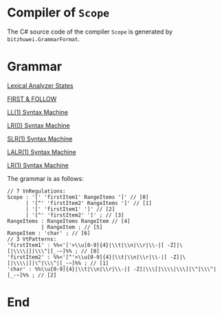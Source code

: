 # Compiler of `Scope`

The C# source code of the compiler `Scope` is generated by `bitzhuwei.GrammarFormat`.

# Grammar

[Lexical Analyzer States](doc/LexicalStates.md)

[FIRST & FOLLOW](doc/FIRST-FOLLOW.md)

[LL(1) Syntax Machine](doc/SyntaxMachineLL(1).md)

[LR(0) Syntax Machine](doc/SyntaxMachineLR(0).md)

[SLR(1) Syntax Machine](doc/SyntaxMachineSLR(1).md)

[LALR(1) Syntax Machine](doc/SyntaxMachineLALR(1).md)

[LR(1) Syntax Machine](doc/SyntaxMachineLR(1).md)

The grammar is as follows:

```
// 7 VnRegulations:
Scope : '[' 'firstItem1' RangeItems ']' // [0]
      | '[^' 'firstItem2' RangeItems ']' // [1]
      | '[' 'firstItem1' ']' // [2]
      | '[^' 'firstItem2' ']' ; // [3]
RangeItems : RangeItems RangeItem // [4]
           | RangeItem ; // [5]
RangeItem : 'char' ; // [6]
// 3 VtPatterns:
'firstItem1' : %%<'['>\\u[0-9]{4}|\\t|\\n|\\r|\\-|[ -Z]|\[|\\\\|]|\\\^|[_-~]%% ; // [0]
'firstItem2' : %%<'[^'>\\u[0-9]{4}|\\t|\\n|\\r|\\-|[ -Z]|\[|\\\\|]|\^|\\\^|[_-~]%% ; // [1]
'char' : %%\\u[0-9]{4}|\\t|\\n|\\r|\\-|[ -Z]|\\\[|\\\\|\\\]|\^|\\\^|[_-~]%% ; // [2]

```

# End

